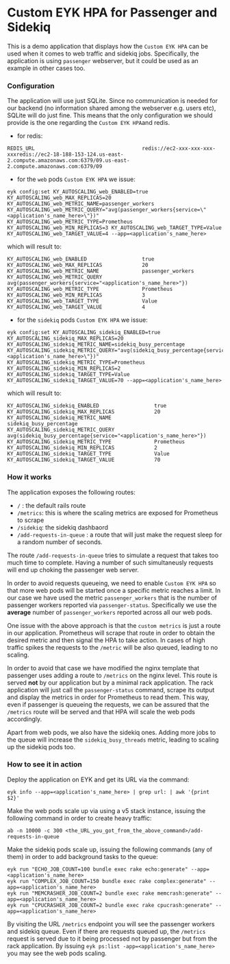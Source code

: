 # Custom EYK HPA for Passenger and Sidekiq

This is a demo application that displays how the `Custom EYK HPA` can be used when it comes to web traffic and sidekiq jobs. Specifically, the application is using `passenger` webserver, but it could be used as an example in other cases too.

### Configuration

The application will use just SQLite. Since no communication is needed for our backend (no information shared among the webserver e.g. users etc), SQLite will do just fine. This means that the only configuration we should provide is the one regarding the `Custom EYK HPA`and redis.

* for redis:

```
REDIS_URL                                   redis://ec2-xxx-xxx-xxx-xxxredis://ec2-18-188-153-124.us-east-2.compute.amazonaws.com:6379/09.us-east-2.compute.amazonaws.com:6379/09
```

* for the `web` pods `Custom EYK HPA` we issue:

```
eyk config:set KY_AUTOSCALING_web_ENABLED=true KY_AUTOSCALING_web_MAX_REPLICAS=20 KY_AUTOSCALING_web_METRIC_NAME=passenger_workers KY_AUTOSCALING_web_METRIC_QUERY="avg(passenger_workers{service=\"<application's_name_here>\"})" KY_AUTOSCALING_web_METRIC_TYPE=Prometheus KY_AUTOSCALING_web_MIN_REPLICAS=3 KY_AUTOSCALING_web_TARGET_TYPE=Value KY_AUTOSCALING_web_TARGET_VALUE=4 --app=<application's_name_here>
```

which will result to: 

```
KY_AUTOSCALING_web_ENABLED                  true
KY_AUTOSCALING_web_MAX_REPLICAS             20
KY_AUTOSCALING_web_METRIC_NAME              passenger_workers
KY_AUTOSCALING_web_METRIC_QUERY             avg(passenger_workers{service="<application's_name_here>"})
KY_AUTOSCALING_web_METRIC_TYPE              Prometheus
KY_AUTOSCALING_web_MIN_REPLICAS             3
KY_AUTOSCALING_web_TARGET_TYPE              Value
KY_AUTOSCALING_web_TARGET_VALUE             4
```



* for the `sidekiq` pods `Custom EYK HPA` we issue:

```
eyk config:set KY_AUTOSCALING_sidekiq_ENABLED=true KY_AUTOSCALING_sidekiq_MAX_REPLICAS=20 KY_AUTOSCALING_sidekiq_METRIC_NAME=sidekiq_busy_percentage KY_AUTOSCALING_sidekiq_METRIC_QUERY="avg(sidekiq_busy_percentage{service=\"<application's_name_here>\"})" KY_AUTOSCALING_sidekiq_METRIC_TYPE=Prometheus KY_AUTOSCALING_sidekiq_MIN_REPLICAS=2 KY_AUTOSCALING_sidekiq_TARGET_TYPE=Value KY_AUTOSCALING_sidekiq_TARGET_VALUE=70 --app=<application's_name_here>
```

which will result to:

```
KY_AUTOSCALING_sidekiq_ENABLED                  true
KY_AUTOSCALING_sidekiq_MAX_REPLICAS             20
KY_AUTOSCALING_sidekiq_METRIC_NAME              sidekiq_busy_percentage
KY_AUTOSCALING_sidekiq_METRIC_QUERY             avg(sidekiq_busy_percentage{service="<application's_name_here>"})
KY_AUTOSCALING_sidekiq_METRIC_TYPE              Prometheus
KY_AUTOSCALING_sidekiq_MIN_REPLICAS             2
KY_AUTOSCALING_sidekiq_TARGET_TYPE              Value
KY_AUTOSCALING_sidekiq_TARGET_VALUE             70
```



### How it works

The application exposes the following routes:

* `/` : the default rails route
* `/metrics`: this is where the scaling metrics are exposed for Prometheus to scrape
* `/sidekiq`: the sidekiq dashbaord
* `/add-requests-in-queue` : a route that will just make the request sleep for a random number of seconds. 


The route `/add-requests-in-queue` tries to simulate a request that takes too much time to complete. Having a number of such simultaneusly requests will end up choking the passenger web server. 

In order to avoid requests queueing, we need to enable `Custom EYK HPA` so that more web pods will be started once a specific metric reaches a limit. In our case we have used the metric `passenger_workers` that is the number of passenger workers reported via `passenger-status`. Specifically we use the **average** number of `passenger_workers` reported across all our web pods.

One issue with the above approach is that the `custom metrics` is just a route in our application. Prometheus will scrape that route in order to obtain the desired metric and then signal the HPA to take action. In cases of high traffic spikes the requests to the `/metric` will be also queued, leading to no scaling.

In order to avoid that case we have modified the nginx template that passenger uses adding a route to `/metrics` on the nginx level. This route is served **not** by our application but by a minimal rack application. The rack application will just call the `passenger-status` command, scrape its output and display the metrics in order for Prometheus to read them. This way, even if passenger is queueing the requests, we can be assured that the `/metrics` route will be served and that HPA will scale the web pods accordingly.

Apart from web pods, we also have the sidekiq ones. Adding more jobs to the queue will increase the `sidekiq_busy_threads` metric, leading to scaling up the sidekiq pods too.

### How to see it in action

Deploy the application on EYK and get its URL via the command:

```
eyk info --app=<application's_name_here> | grep url: | awk '{print $2}'
```

Make the web pods scale up via using a v5 stack instance, issuing the following command in order to create heavy traffic:

```
ab -n 10000 -c 300 <the_URL_you_got_from_the_above_command>/add-requests-in-queue
```

Make the sidekiq pods scale up, issuing the following commands (any of them) in order to add background tasks to the queue:

```
eyk run "ECHO_JOB_COUNT=100 bundle exec rake echo:generate" --app=<application's_name_here>
eyk run "COMPLEX_JOB_COUNT=150 bundle exec rake complex:generate" --app=<application's_name_here>
eyk run "MEMCRASHER_JOB_COUNT=2 bundle exec rake memcrash:generate" --app=<application's_name_here>
eyk run "CPUCRASHER_JOB_COUNT=2 bundle exec rake cpucrash:generate" --app=<application's_name_here>
```

By visiting the URL `/metrics` endpoint you will see the passenger workers and sidekiq queue. Even if there are requests queued up, the `/metrics` request is served due to it being processed not by passenger but from the rack application. By issuing `eyk ps:list -app=<application's_name_here>` you may see the web pods scaling.

